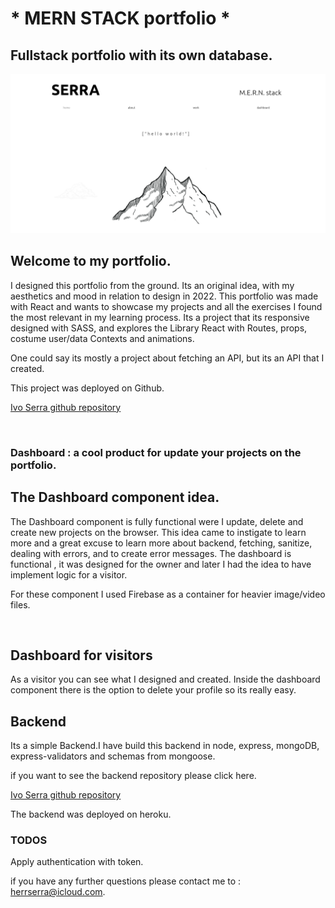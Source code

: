 # * MERN STACK portfolio *

## Fullstack portfolio with its own database.

<img src="./public/portfolioImage.png">

<br>

## Welcome to my portfolio. 

I designed this portfolio from the ground. Its an original idea, with my aesthetics and mood in relation to design in 2022. 
This portfolio was made with React and wants to showcase my projects and all the exercises I found the most relevant in my learning process.
Its a project that its responsive designed with SASS, and explores the Library React with Routes, props, costume user/data Contexts and animations.

One could say its mostly a project about fetching an API, but its an API that I created. 

This project was deployed on Github.

 [ Ivo Serra github repository ](https://ivoserra.github.io/portfolioFullstack/)



<br>

### Dashboard : a cool product for update your projects on the portfolio.

## The Dashboard component idea. 
The Dashboard component is fully functional were I update, delete and create new projects on the browser.
This idea came to instigate to learn more and a great excuse to learn more about backend, fetching, sanitize,  dealing with errors, and to create error messages. The dashboard is functional , it was designed for the owner and later I had the idea to have implement logic for a visitor. 

For these component I used Firebase as a container for heavier image/video files.

<br>

## Dashboard for visitors
As a visitor you can see what I designed and created. 
Inside the dashboard component there is the option to delete your profile so its really easy.

## Backend
Its a simple Backend.I have build this backend in node, express, mongoDB, express-validators and schemas from mongoose. 

 if you want to see the backend repository please click here.

 [ Ivo Serra github repository ](https://github.com/ivoserra/portfolioBackend)

 The backend was deployed on heroku. 


### TODOS 

Apply authentication with token.   



 if you have any further questions please contact me to : herrserra@icloud.com.


